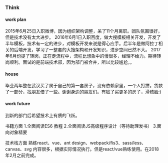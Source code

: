 ### Think

#### work plan

2015年6月25日入职微博，因为组织架构调整，呆了11个月离职。团队氛围很好，但是技术没有太大进步。
2016年6月1日入职百度，做大搜模板相关开发，开发了半年模板，技术有一定的进步，对模板开发来说是得心应手。后半年是做阿拉丁相关的后端开发，学习了一整套的大搜架构和开发知识，进步空间已然不大。
2017年6月份提了转岗，正在走流程中，流程比想象中的慢很多，经理不给力。期待转岗顺利。面试的是前端技术部，因为部门被合并，所以比较尴尬。。

#### house

毕业两年整在武汉买了属于自己的第一套房子，没有依赖家里，一个人打拼。贷款了一部分，找朋友借了一些。谢谢身边的朋友们。有钱了买更多的房子，滑稽脸:)


#### work future

到新的部门后希望技术上有质的飞跃。

书籍方面
1.全面阅读ES6 教程
2.全面阅读JS高级程序设计（等待助理发书）
3.面向对象精要

技术栈方面
熟练react、vue、ant design、webpack/fis3、sass/less、canvas、svg
内容很多，根据实际情况执行。但是react/vue熟练使用。在2018年2月之前完成。
